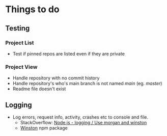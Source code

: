 # Things to do

## Testing

### Project List

- Test if pinned repos are listed even if they are private

### Project View

- Handle repository with no commit history
- Handle repository's who's main branch is not named _main_ (eg. _master_)
- Readme file doesn't exist

## Logging

- Log errors, request info, activity, crashes etc to console and file.
  - StackOverflow: [Node.js - logging / Use morgan and winston](https://stackoverflow.com/questions/27906551/node-js-logging-use-morgan-and-winston)
  - [Winston](npmjs.com/package/winston) npm package
